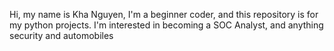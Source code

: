 Hi, my name is Kha Nguyen, 
I'm a beginner coder, and
this repository is for my python projects.
I'm interested in becoming a SOC Analyst,
and anything security and automobiles
